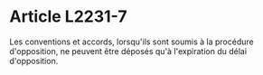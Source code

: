 # Article L2231-7

Les conventions et accords, lorsqu'ils sont soumis à la procédure d'opposition, ne peuvent être déposés qu'à l'expiration du délai d'opposition.